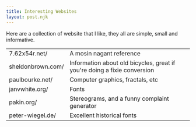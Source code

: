 ```yaml
---
title: Interesting Websites
layout: post.njk
---
```

<style>
    table {grid-column: 3/5}
</style>

Here are a collection of website that I like, they all are simple, small and informative.

|                   |                                                                          |
| ----------------- | ------------------------------------------------------------------------ |
| 7.62x54r.net/     | A mosin nagant reference                                                 |
| sheldonbrown.com/ | Information about old bicycles, great if you're doing a fixie conversion |
| paulbourke.net/   | Computer graphics, fractals, etc                                         |
| janvwhite.org/    | Fonts                                                                    |
| pakin.org/        | Stereograms, and a funny complaint generator                             |
| peter-wiegel.de/  | Excellent historical fonts                                               |


